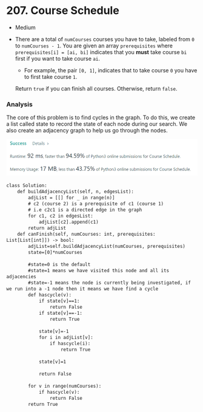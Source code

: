 # 207. Course Schedule

* Medium
*   There are a total of `numCourses` courses you have to take, labeled from `0` to `numCourses - 1`. You are given an array `prerequisites` where `prerequisites[i] = [ai, bi]` indicates that you **must** take course `bi` first if you want to take course `ai`.

    * For example, the pair `[0, 1]`, indicates that to take course `0` you have to first take course `1`.

    Return `true` if you can finish all courses. Otherwise, return `false`.

### Analysis&#x20;

The core of this problem is to find cycles in the graph. To do this, we create a list called state to record the state of each node during our search. We also create an adjacency graph to help us go through the nodes.&#x20;

![](<../../.gitbook/assets/image (16) (1) (1).png>)

```
class Solution:
    def buildAdjacencyList(self, n, edgesList):
        adjList = [[] for _ in range(n)]
        # c2 (course 2) is a prerequisite of c1 (course 1)
        # i.e c2c1 is a directed edge in the graph
        for c1, c2 in edgesList:
            adjList[c2].append(c1)
        return adjList
    def canFinish(self, numCourses: int, prerequisites: List[List[int]]) -> bool:
        adjList=self.buildAdjacencyList(numCourses, prerequisites)
        state=[0]*numCourses
        
        #state=0 is the default 
        #state=1 means we have visited this node and all its adjacencies
        #state=-1 means the node is currently being investigated, if we run into a -1 node then it means we have find a cycle
        def hascycle(v):
            if state[v]==1:
                return False
            if state[v]==-1:
                return True
            
            state[v]=-1
            for i in adjList[v]:
                if hascycle(i):
                    return True
                
            state[v]=1
            
            return False 
        
        for v in range(numCourses):
            if hascycle(v):
                return False
        return True 
```
